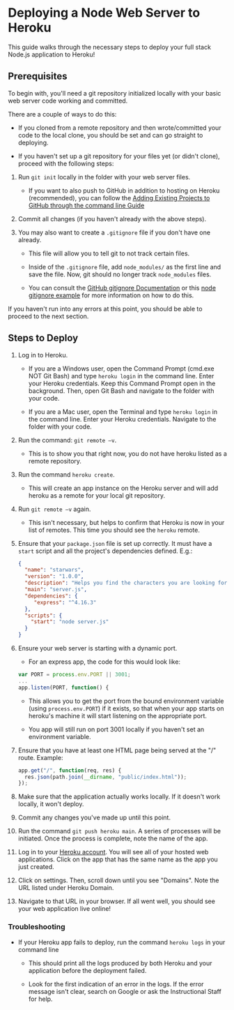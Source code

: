 
# Deploying a Node Web Server to Heroku

This guide walks through the necessary steps to deploy your full stack Node.js application to Heroku!

## Prerequisites

To begin with, you'll need a git repository initialized locally with your basic web server code working and committed.

There are a couple of ways to do this:

   * If you cloned from a remote repository and then wrote/committed your code to the local clone, you should be set and can go straight to deploying.

   * If you haven't set up a git repository for your files yet (or didn't clone), proceed with the following steps:

1. Run `git init` locally in the folder with your web server files.

   * If you want to also push to GitHub in addition to hosting on Heroku (recommended), you can follow the [Adding Existing Projects to GitHub through the command line Guide](https://help.github.com/articles/adding-an-existing-project-to-github-using-the-command-line/)

2. Commit all changes (if you haven't already with the above steps).

3. You may also want to create a `.gitignore` file if you don't have one already. 

   * This file will allow you to tell git to not track certain files.

   * Inside of the `.gitignore` file, add `node_modules/` as the first line and save the file. Now, git should no longer track `node_modules` files.

   * You can consult the [GitHub gitignore Documentation](https://help.github.com/articles/ignoring-files/) or this [node gitignore example](https://github.com/github/gitignore/blob/master/Node.gitignore) for more information on how to do this.

If you haven't run into any errors at this point, you should be able to proceed to the next section.

## Steps to Deploy

1. Log in to Heroku.

   * If you are a Windows user, open the Command Prompt (cmd.exe NOT Git Bash) and type `heroku login` in the command line. Enter your Heroku credentials.  Keep this Command Prompt open in the background. Then, open Git Bash and navigate to the folder with your code.

   * If you are a Mac user, open the Terminal and type `heroku login` in the command line. Enter your Heroku credentials. Navigate to the folder with your code.

2. Run the command: `git remote –v`.
   * This is to show you that right now, you do not have heroku listed as a remote repository.

3. Run the command `heroku create`.
   * This will create an app instance on the Heroku server and will add heroku as a remote for your local git repository.

4. Run `git remote –v` again.
   * This isn't necessary, but helps to confirm that Heroku is now in your list of remotes. This time you should see the `heroku` remote.

5. Ensure that your `package.json` file is set up correctly. It must have a `start` script and all the project's dependencies defined. E.g.:

   ```json
   {
     "name": "starwars",
     "version": "1.0.0",
     "description": "Helps you find the characters you are looking for",
     "main": "server.js",
     "dependencies": {
        "express": "^4.16.3"
     },
     "scripts": {
       "start": "node server.js"
     }
   }
   ```

6. Ensure your web server is starting with a dynamic port.
   
   * For an express app, the code for this would look like:

   ```js
   var PORT = process.env.PORT || 3001;
   ...
   app.listen(PORT, function() {
   ```

   * This allows you to get the port from the bound environment variable (using `process.env.PORT`) if it exists, so that when your app starts on heroku's machine it will start listening on the appropriate port.

   * You app will still run on port 3001 locally if you haven't set an environment variable.

7. Ensure that you have at least one HTML page being served at the "/" route. Example:

    ```js
    app.get("/", function(req, res) {
      res.json(path.join(__dirname, "public/index.html"));
    });
    ```

8. Make sure that the application actually works locally. If it doesn't work locally, it won't deploy.

9. Commit any changes you've made up until this point.

10. Run the command `git push heroku main`. A series of processes will be initiated. Once the process is complete, note the name of the app.

11. Log in to your [Heroku account](https://id.heroku.com/login). You will see all of your hosted web applications. Click on the app that has the same name as the app you just created.

12. Click on settings. Then, scroll down until you see "Domains". Note the URL listed under Heroku Domain.

13. Navigate to that URL in your browser. If all went well, you should see your web application live online!

### Troubleshooting

* If your Heroku app fails to deploy, run the command `heroku logs` in your command line

  * This should print all the logs produced by both Heroku and your application before the deployment failed. 
  
  * Look for the first indication of an error in the logs. If the error message isn't clear, search on Google or ask the Instructional Staff for help.
